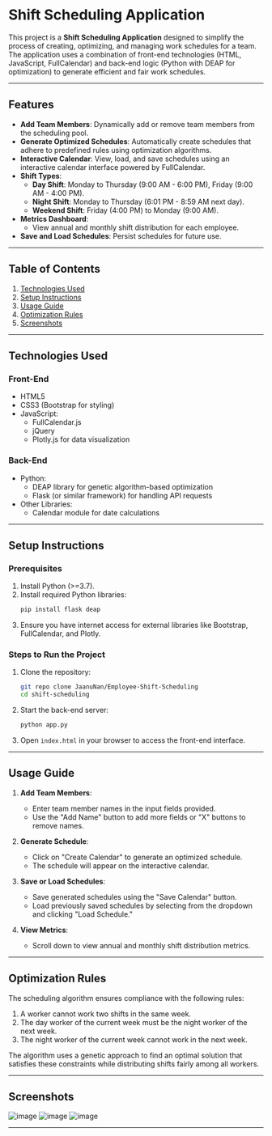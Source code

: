 # Shift Scheduling Application

This project is a **Shift Scheduling Application** designed to simplify the process of creating, optimizing, and managing work schedules for a team. The application uses a combination of front-end technologies (HTML, JavaScript, FullCalendar) and back-end logic (Python with DEAP for optimization) to generate efficient and fair work schedules.

---

## Features 

- **Add Team Members**: Dynamically add or remove team members from the scheduling pool.
- **Generate Optimized Schedules**: Automatically create schedules that adhere to predefined rules using optimization algorithms.
- **Interactive Calendar**: View, load, and save schedules using an interactive calendar interface powered by FullCalendar.
- **Shift Types**:
  - **Day Shift**: Monday to Thursday (9:00 AM - 6:00 PM), Friday (9:00 AM - 4:00 PM).
  - **Night Shift**: Monday to Thursday (6:01 PM - 8:59 AM next day).
  - **Weekend Shift**: Friday (4:00 PM) to Monday (9:00 AM).
- **Metrics Dashboard**:
  - View annual and monthly shift distribution for each employee.
- **Save and Load Schedules**: Persist schedules for future use.

---

## Table of Contents

1. [Technologies Used](#technologies-used)
2. [Setup Instructions](#setup-instructions)
3. [Usage Guide](#usage-guide)
4. [Optimization Rules](#optimization-rules)
5. [Screenshots](#screenshots)

---

## Technologies Used 

### Front-End
- HTML5
- CSS3 (Bootstrap for styling)
- JavaScript:
  - FullCalendar.js
  - jQuery
  - Plotly.js for data visualization

### Back-End
- Python:
  - DEAP library for genetic algorithm-based optimization
  - Flask (or similar framework) for handling API requests
- Other Libraries:
  - Calendar module for date calculations

---

## Setup Instructions 

### Prerequisites
1. Install Python (>=3.7).
2. Install required Python libraries:
   ```bash
   pip install flask deap
   ```
3. Ensure you have internet access for external libraries like Bootstrap, FullCalendar, and Plotly.

### Steps to Run the Project
1. Clone the repository:
   ```bash
   git repo clone JaanuNan/Employee-Shift-Scheduling
   cd shift-scheduling
   ```
2. Start the back-end server:
   ```bash
   python app.py
   ```
3. Open `index.html` in your browser to access the front-end interface.

---

## Usage Guide 

1. **Add Team Members**:
   - Enter team member names in the input fields provided.
   - Use the "Add Name" button to add more fields or "X" buttons to remove names.

2. **Generate Schedule**:
   - Click on "Create Calendar" to generate an optimized schedule.
   - The schedule will appear on the interactive calendar.

3. **Save or Load Schedules**:
   - Save generated schedules using the "Save Calendar" button.
   - Load previously saved schedules by selecting from the dropdown and clicking "Load Schedule."

4. **View Metrics**:
   - Scroll down to view annual and monthly shift distribution metrics.

---

## Optimization Rules 

The scheduling algorithm ensures compliance with the following rules:

1. A worker cannot work two shifts in the same week.
2. The day worker of the current week must be the night worker of the next week.
3. The night worker of the current week cannot work in the next week.

The algorithm uses a genetic approach to find an optimal solution that satisfies these constraints while distributing shifts fairly among all workers.

---

## Screenshots 

![image](https://github.com/user-attachments/assets/e3b366f4-c284-4a29-bc63-741babcb316f)
![image](https://github.com/user-attachments/assets/86aeca7b-4aee-4412-9577-81e6f341b603)
![image](https://github.com/user-attachments/assets/1b3f94b7-694f-47f4-bac4-864ae19c9730)






---





